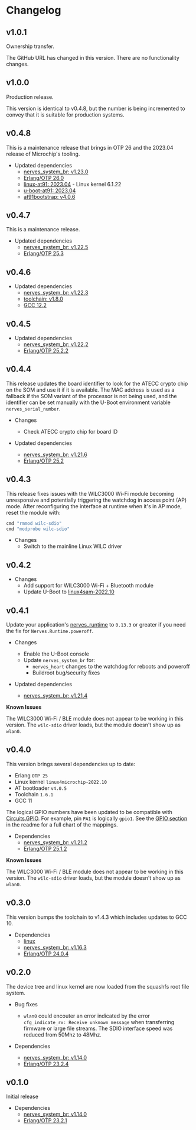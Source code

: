 # Changelog

## v1.0.1

Ownership transfer.

The GitHub URL has changed in this version. There are no functionality changes.

## v1.0.0

Production release.

This version is identical to v0.4.8, but the number is being incremented to
convey that it is suitable for production systems.

## v0.4.8

This is a maintenance release that brings in OTP 26 and the 2023.04 release of
Microchip's tooling.

* Updated dependencies
  * [nerves_system_br: v1.23.0](https://github.com/nerves-project/nerves_system_br/releases/tag/v1.23.0)
  * [Erlang/OTP 26.0](https://erlang.org/download/OTP-26.0.README)
  * [linux-at91: 2023.04](https://github.com/linux4sam/linux-at91/releases/tag/linux4microchip-2023.04) - Linux kernel 6.1.22
  * [u-boot-at91: 2023.04](https://github.com/linux4sam/u-boot-at91/releases/tag/linux4sam-2023.04)
  * [at91bootstrap: v4.0.6](https://github.com/linux4sam/at91bootstrap/releases/tag/v4.0.6)

## v0.4.7

This is a maintenance release.

* Updated dependencies
  * [nerves_system_br: v1.22.5](https://github.com/nerves-project/nerves_system_br/releases/tag/v1.22.5)
  * [Erlang/OTP 25.3](https://erlang.org/download/OTP-25.3.README)

## v0.4.6

* Updated dependencies
  * [nerves_system_br: v1.22.3](https://github.com/nerves-project/nerves_system_br/releases/tag/v1.22.3)
  * [toolchain: v1.8.0](https://github.com/nerves-project/toolchains/releases/tag/v1.8.0)
  * [GCC 12.2](https://gcc.gnu.org/gcc-12/changes.html)

## v0.4.5

* Updated dependencies
  * [nerves_system_br: v1.22.2](https://github.com/nerves-project/nerves_system_br/releases/tag/v1.22.2)
  * [Erlang/OTP 25.2.2](https://erlang.org/download/OTP-25.2.2.README)

## v0.4.4

This release updates the board identifier to look for the ATECC crypto chip on
the SOM and use it if it is available. The MAC address is used as a fallback
if the SOM variant of the processor is not being used, and the identifier can
be set manually with the U-Boot environment variable `nerves_serial_number`.

* Changes
  * Check ATECC crypto chip for board ID

* Updated dependencies
  * [nerves_system_br: v1.21.6](https://github.com/nerves-project/nerves_system_br/releases/tag/v1.21.6)
  * [Erlang/OTP 25.2](https://erlang.org/download/OTP-25.2.README)

## v0.4.3

This release fixes issues with the WILC3000 Wi-Fi module becoming unresponsive
and potentially triggering the watchdog in access point (AP) mode. After
reconfiguring the interface at runtime when it's in AP mode, reset the
module with:

```elixir
cmd "rmmod wilc-sdio"
cmd "modprobe wilc-sdio"
```

* Changes
  * Switch to the mainline Linux WILC driver

## v0.4.2

* Changes
  * Add support for WILC3000 Wi-Fi + Bluetooth module
  * Update U-Boot to [linux4sam-2022.10](https://github.com/linux4sam/u-boot-at91/releases/tag/linux4sam-2022.10)

## v0.4.1

Update your application's [nerves_runtime](https://hex.pm/packages/nerves_runtime) to `0.13.3` or greater if you
need the fix for `Nerves.Runtime.poweroff`.

* Changes
  * Enable the U-Boot console
  * Update `nerves_system_br` for:
    * `nerves_heart` changes to the watchdog for reboots and poweroff
    * Buildroot bug/security fixes

* Updated dependencies
  * [nerves_system_br: v1.21.4](https://github.com/nerves-project/nerves_system_br/releases/tag/v1.21.4)

**Known Issues**

The WILC3000 Wi-Fi / BLE module does not appear to be working in this version.
The `wilc-sdio` driver loads, but the module doesn't show up as `wlan0`.

## v0.4.0

This version brings several dependencies up to date:
- Erlang `OTP 25`
- Linux kernel `linux4microchip-2022.10`
- AT bootloader `v4.0.5`
- Toolchain `1.6.1`
- GCC 11

The logical GPIO numbers have been updated to be compatible with [Circuits.GPIO](https://github.com/elixir-circuits/circuits_gpio).
For example, pin `PA1` is logically `gpio1`. See the [GPIO section](https://github.com/amclain/nerves_system_sama5d27_wlsom1_ek#gpio)
in the readme for a full chart of the mappings.

* Dependencies
  * [nerves_system_br: v1.21.2](https://github.com/nerves-project/nerves_system_br/releases/tag/v1.21.2)
  * [Erlang/OTP 25.1.2](https://erlang.org/download/OTP-25.1.2.README)

**Known Issues**

The WILC3000 Wi-Fi / BLE module does not appear to be working in this version.
The `wilc-sdio` driver loads, but the module doesn't show up as `wlan0`.

## v0.3.0

This version bumps the toolchain to v1.4.3 which includes updates to GCC 10.

* Dependencies
  * [linux](https://github.com/linux4sam/linux-at91/releases/tag/linux4sam-2021.04)
  * [nerves_system_br: v1.16.3](https://github.com/nerves-project/nerves_system_br/releases/tag/v1.16.3)
  * [Erlang/OTP 24.0.4](https://erlang.org/download/OTP-24.0.4.README)

## v0.2.0

The device tree and linux kernel are now loaded from the squashfs root file
system. 

* Bug fixes
  * `wlan0` could encouter an error indicated by the error `cfg_indicate_rx: Receive unknown message`
    when transferring firmware or large file streams. The SDIO interface speed was reduced from 
    50Mhz to 48Mhz. 

* Dependencies
  * [nerves_system_br: v1.14.0](https://github.com/nerves-project/nerves_system_br/releases/tag/v1.14.4)
  * [Erlang/OTP 23.2.4](https://erlang.org/download/OTP-23.2.4.README)


## v0.1.0

Initial release

* Dependencies
  * [nerves_system_br: v1.14.0](https://github.com/nerves-project/nerves_system_br/releases/tag/v1.14.0)
  * [Erlang/OTP 23.2.1](https://erlang.org/download/OTP-23.2.1.README)
